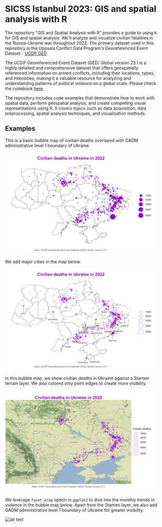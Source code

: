 # SICSS Istanbul 2023: GIS and spatial analysis with R

The repository "GIS and Spatial Analysis with R" provides a guide to using `R` for GIS and spatial analysis. We'll analyze and visualize civilian fatalities in the Russia-Ukraine war throughout 2022. The primary dataset used in this repository is the Uppsala Conflict Data Program's Georeferenced Event Dataset - [UCDP GED](https://ucdp.uu.se/downloads/index.html#ged_global).

The UCDP Georeferenced Event Dataset (GED) Global version 23.1 is a highly detailed and comprehensive dataset that offers geospatially referenced information on armed conflicts, including their locations, types, and intensities, making it a valuable resource for analyzing and understanding patterns of political violence on a global scale. Please check the codebook [here](https://ucdp.uu.se/downloads/ged/ged231.pdf).

The repository includes code examples that demonstrate how to work with spatial data, perform geospatial analysis, and create compelling visual representations using R. It covers topics such as data acquisition, data preprocessing, spatial analysis techniques, and visualization methods.

## Examples

This is a basic bubble map of civilian deaths overlayed with GADM administrative level 1 boundary of Ukraine

![alt text](https://github.com/milos-agathon/sicss-gis-with-r/blob/main/plot/map0.png?raw=true)

We add major cities in the map below.

![alt text](https://github.com/milos-agathon/sicss-gis-with-r/blob/main/plot/map2.png?raw=true)

In this bubble map, we show civilian deaths in Ukraine against a Stamen terrain layer.
We also colored only point edges to create more visibility.

![alt text](https://github.com/milos-agathon/sicss-gis-with-r/blob/main/plot/map-1.png?raw=true)

We leverage `facet_wrap` option in `ggplot2` to dive into the monthly trends in violence in the bubble map below.
Apart from the Stamen layer, we also add GADM administrative level 1 boundary of Ukraine for greater visibility.

![alt text](https://github.com/milos-agathon/sicss-gis-with-r/blob/main/plot/map-4.png?raw=true)

